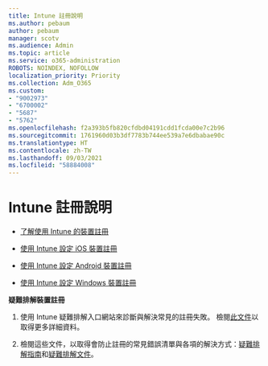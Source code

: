 ```yaml
---
title: Intune 註冊說明
ms.author: pebaum
author: pebaum
manager: scotv
ms.audience: Admin
ms.topic: article
ms.service: o365-administration
ROBOTS: NOINDEX, NOFOLLOW
localization_priority: Priority
ms.collection: Adm_O365
ms.custom:
- "9002973"
- "6700002"
- "5687"
- "5762"
ms.openlocfilehash: f2a393b5fb820cfdbd04191cdd1fcda00e7c2b96
ms.sourcegitcommit: 1761960d03b3df7783b744ee539a7e6dbabae90c
ms.translationtype: HT
ms.contentlocale: zh-TW
ms.lasthandoff: 09/03/2021
ms.locfileid: "58884008"
---
```

# <a name="help-with-intune-enrollment"></a>Intune 註冊說明


- [了解使用 Intune 的裝置註冊](https://docs.microsoft.com/intune/device-enrollment)

- [使用 Intune 設定 iOS 裝置註冊](https://docs.microsoft.com/intune/ios-enroll)

- [使用 Intune 設定 Android 裝置註冊](https://docs.microsoft.com/intune/android-enroll)

- [使用 Intune 設定 Windows 裝置註冊](https://docs.microsoft.com/intune/windows-enroll)

**疑難排解裝置註冊**

1. 使用 Intune 疑難排解入口網站來診斷與解決常見的註冊失敗。 檢閱[此文件](https://docs.microsoft.com/intune/help-desk-operators)以取得更多詳細資料。

2. 檢閱這些文件，以取得會防止註冊的常見錯誤清單與各項的解決方式：[疑難排解指南](https://support.microsoft.com/help/4469913/troubleshooting-windows-device-enrollment-problems-in-microsoft-intune)和[疑難排解文件](https://docs.microsoft.com/intune/troubleshoot-device-enrollment-in-intune)。